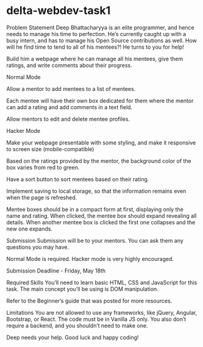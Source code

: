 # delta-webdev-task1
Problem Statement
Deep Bhattacharyya is an elite programmer, and hence needs to manage his time to perfection. He’s currently caught up with a busy intern, and has to manage his Open Source contributions as well. How will he find time to tend to all of his mentees?! He turns to you for help!

Build him a webpage where he can manage all his mentees, give them ratings, and write comments about their progress.

Normal Mode

Allow a mentor to add mentees to a list of mentees.

Each mentee will have their own box dedicated for them where the mentor can add a rating and add comments in a text field.

Allow mentors to edit and delete mentee profiles.

Hacker Mode

Make your webpage presentable with some styling, and make it responsive to screen size (mobile-compatible)

Based on the ratings provided by the mentor, the background color of the box varies from red to green.

Have a sort button to sort mentees based on their rating.

Implement saving to local storage, so that the information remains even when the page is refreshed.

Mentee boxes should be in a compact form at first, displaying only the name and rating. When clicked, the mentee box should expand revealing all details. When another mentee box is clicked the first one collapses and the new one expands.

Submission
Submission will be to your mentors. You can ask them any questions you may have.

Normal Mode is required. Hacker mode is very highly encouraged.

Submission Deadline - Friday, May 18th

Required Skills
You’ll need to learn basic HTML, CSS and JavaScript for this task. The main concept you’ll be using is DOM manipulation.

Refer to the Beginner’s guide that was posted for more resources.

Limitations
You are not allowed to use any frameworks, like jQuery, Angular, Bootstrap, or React. The code must be in Vanilla JS only. You also don’t require a backend, and you shouldn’t need to make one.

Deep needs your help.
Good luck and happy coding!
